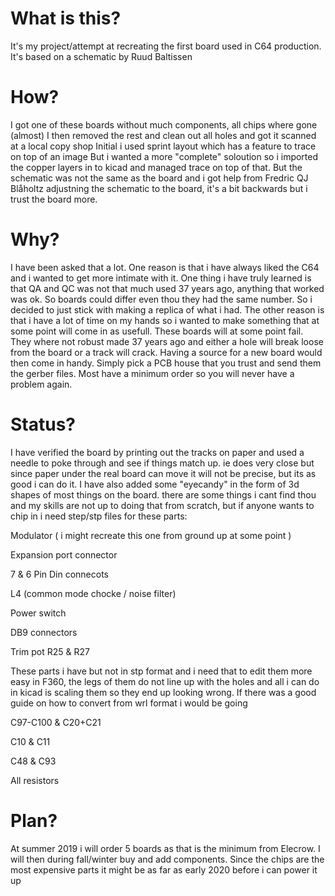 # What is this?

It's my project/attempt at recreating the first board used in C64 production.
It's based on a schematic by Ruud Baltissen

# How?
I got one of these boards without much components, all chips where gone (almost)
I then removed the rest and clean out all holes and got it scanned at a local copy shop
Initial i used sprint layout which has a feature to trace on top of an image
But i wanted a more "complete" soloution so i imported the copper layers in to kicad and 
managed trace on top of that. 
But the schematic was not the same as the board and i got help from Fredric QJ Blåholtz
adjustning the schematic to the board, it's a bit backwards but i trust the board more.

# Why?
I have been asked that a lot. One reason is that i have always liked the C64 and i
wanted to get more intimate with it. One thing i have truly learned is that QA and QC 
was not that much used 37 years ago, anything that worked was ok. So boards could differ 
even thou they had the same number. So i decided to just stick with making a replica of
what i had. The other reason is that i have a lot of time on my hands so i wanted to make
something that at some point will come in as usefull. These boards will at some point fail.
They where not robust made 37 years ago and either a hole will break loose from the board
or a track will crack. Having a source for a new board would then come in handy. Simply
pick a PCB house that you trust and send them the gerber files. Most have a minimum order
so you will never have a problem again.

# Status?
I have verified the board by printing out the tracks on paper and used a needle to poke
through and see if things match up. ie does very close but since paper under the real board
can move it will not be precise, but its as good i can do it.
I have also added some "eyecandy" in the form of 3d shapes of most things on the board. 
there are some things i cant find thou and my skills are not up to doing that from scratch,
but if anyone wants to chip in i need step/stp files for these parts:


Modulator ( i might recreate this one from ground up at some point )

Expansion port connector

7 & 6 Pin Din connecots

L4 (common mode chocke / noise filter)

Power switch

DB9 connectors

Trim pot R25 & R27


These parts i have but not in stp format and i need that to edit them more easy in F360, 
the legs of them do not line up with the holes and all i can do in kicad is scaling them
so they end up looking wrong. If there was a good guide on how to convert from wrl format
i would be going


C97-C100 & C20+C21

C10 & C11

C48 & C93

All resistors

# Plan?
At summer 2019 i will order 5 boards as that is the minimum from Elecrow. I will then
during fall/winter buy and add components. Since the chips are the most expensive parts
it might be as far as early 2020 before i can power it up